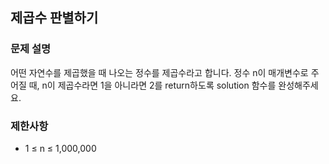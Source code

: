 ## 제곱수 판별하기

### 문제 설명

어떤 자연수를 제곱했을 때 나오는 정수를 제곱수라고 합니다. 정수 n이 매개변수로 주어질 때, n이 제곱수라면 1을 아니라면 2를 return하도록 solution 함수를 완성해주세요.

### 제한사항

* 1 ≤ n ≤ 1,000,000
